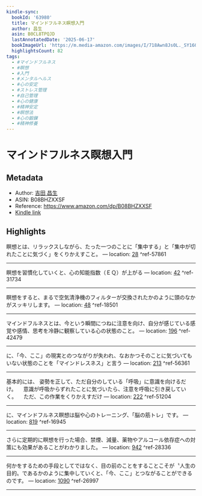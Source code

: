 ```yaml
---
kindle-sync:
  bookId: '63980'
  title: マインドフルネス瞑想入門
  author: 昌生
  asin: B0CL8TPQJD
  lastAnnotatedDate: '2025-06-17'
  bookImageUrl: 'https://m.media-amazon.com/images/I/718Awn8Js0L._SY160.jpg'
  highlightsCount: 82
tags:
  - #マインドフルネス
  - #瞑想
  - #入門
  - #メンタルヘルス
  - #心の安定
  - #ストレス管理
  - #自己管理
  - #心の健康
  - #精神安定
  - #瞑想法
  - #心の鍛錬
  - #精神修養
---
```

# マインドフルネス瞑想入門
## Metadata
* Author: [吉田 昌生](https://www.amazon.comundefined)
* ASIN: B08BHZXXSF
* Reference: https://www.amazon.com/dp/B08BHZXXSF
* [Kindle link](kindle://book?action=open&asin=B08BHZXXSF)

## Highlights
瞑想とは、リラックスしながら、たった一つのことに「集中する」と「集中が切れたことに気づく」をくりかえすこと。 — location: [28](kindle://book?action=open&asin=B08BHZXXSF&location=28) ^ref-57861

---
瞑想を習慣化していくと、心の知能指数（ＥＱ）が上がる — location: [42](kindle://book?action=open&asin=B08BHZXXSF&location=42) ^ref-31734

---
瞑想をすると、まるで空気清浄機のフィルターが交換されたかのように頭のなかがスッキリします。 — location: [48](kindle://book?action=open&asin=B08BHZXXSF&location=48) ^ref-18501

---
マインドフルネスとは、今という瞬間につねに注意を向け、自分が感じている感覚や感情、思考を冷静に観察している心の状態のこと。 — location: [196](kindle://book?action=open&asin=B08BHZXXSF&location=196) ^ref-42479

---
に、「今、ここ」の現実とのつながりが失われ、なおかつそのことに気づいてもいない状態のことを「マインドレスネス」と言う — location: [213](kindle://book?action=open&asin=B08BHZXXSF&location=213) ^ref-56361

---
基本的には、 姿勢を正して、ただ自分のしている「呼吸」に意識を向けるだけ。 　意識が呼吸からずれたことに気づいたら、注意を呼吸に引き戻していく。 　ただ、この作業をくりかえすだけ — location: [222](kindle://book?action=open&asin=B08BHZXXSF&location=222) ^ref-51204

---
に、マインドフルネス瞑想は脳や心のトレーニング、「脳の筋トレ」です。 — location: [819](kindle://book?action=open&asin=B08BHZXXSF&location=819) ^ref-16945

---
さらに定期的に瞑想を行った場合、禁煙、減量、薬物やアルコール依存症への対策にも効果があることがわかりました。 — location: [942](kindle://book?action=open&asin=B08BHZXXSF&location=942) ^ref-28336

---
何かをするための手段としてではなく、目の前のことをすることこそが〝人生の目的〟であるかのように集中していくと、「今、ここ」とつながることができるのです。 — location: [1090](kindle://book?action=open&asin=B08BHZXXSF&location=1090) ^ref-26997

---
